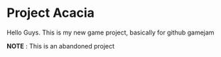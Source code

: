 # Project Acacia

Hello Guys. This is my new game project, basically for github gamejam

**NOTE** : This is an abandoned project